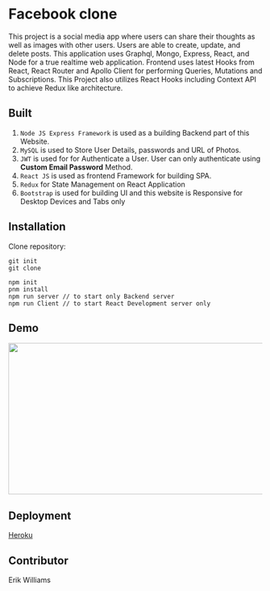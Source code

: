 # Facebook clone

This project is a social media app where users can share their thoughts as well as images with other users. Users are able to create, update, and delete posts. This application uses Graphql, Mongo, Express, React, and Node for a true realtime web application. Frontend uses latest Hooks from React, React Router and Apollo Client for performing Queries, Mutations and Subscriptions. This Project also utilizes React Hooks including Context API to achieve Redux like architecture.

## Built

1. `Node JS Express Framework` is used as a building Backend part of this Website.
2. `MySQL` is used to Store User Details, passwords and URL of Photos.
3. `JWT` is used for for Authenticate a User. User can only authenticate using **Custom Email Password** Method.
4. `React JS` is used as frontend Framework for building SPA.
5. `Redux` for State Management on React Application
6. `Bootstrap` is used for building UI and this website is Responsive for Desktop Devices and Tabs only

## Installation

Clone repository:

```
git init
git clone
```

```
npm init
pnm install
npm run server // to start only Backend server
npm run Client // to start React Development server only
```

## Demo

<!-- ![]() -->
<img src="./client/public/demo.gif" width="600" height="300">

## Deployment

[Heroku](https://gql-client-epw.herokuapp.com/profile)

## Contributor

Erik Williams

